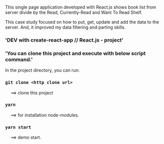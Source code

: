 This single page application developed with React.js shows book list from server divide by the Read, Currently-Read and Want To Read Shelf. 

This case study focused on how to put, get, update and add the data to the server. And, it improved my data filtering and parting skills.

### 'DEV with create-react-app // React.js - project'

### 'You can clone this project and execute with below script command.'
In the project directory, you can run:

### `git clone <http clone url>` 
&emsp; ==> clone this project

### `yarn` 
&emsp; ==> for installation node-modules.

### `yarn start` 
&emsp; ==> demo start.
